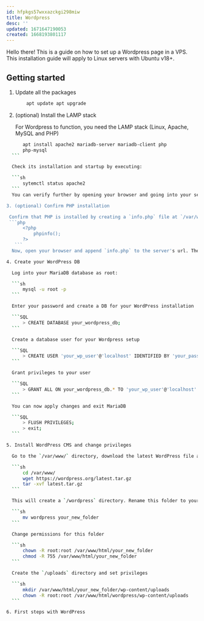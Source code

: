 ```yaml
---
id: hfpkgs57wxxazckgi298miw
title: Wordpress
desc: ''
updated: 1671647190053
created: 1668193801117
---
```


Hello there! This is a guide on how to set up a Wordpress page in a VPS. This installation guide will apply to Linux servers with Ubuntu v18+.

## Getting started

1. Update all the packages

	```sh
		apt update apt upgrade
	```
	
2. (optional) Install the LAMP stack

	For Wordpress to function, you need the LAMP stack (Linux, Apache, MySQL and PHP)

  ```sh
	 	apt install apache2 mariadb-server mariadb-client php
		php-mysql
	```

	Check its installation and startup by executing:

	```sh
	 	sytemctl status apache2
	```
	You can verify further by opening your browser and going into your server's IP address. A welcome page should appear.

3. (optional) Confirm PHP installation

   Confirm that PHP is installed by creating a `info.php` file at `/var/www/html/`, and insert the following lines:
   ```php
	 	<?php
			phpinfo();
		?>
	 ```
	Now, open your browser and append `info.php` to the server's url. The output should be a page with all the information about PHP.

4. Create your WordPress DB

	Log into your MariaDB database as root:

	```sh
		mysql -u root -p
	```

	Enter your password and create a DB for your WordPress installation

	```SQL
		> CREATE DATABASE your_wordpress_db;
	```

	Create a database user for your Wordpress setup

	```SQL
		> CREATE USER 'your_wp_user'@'localhost' IDENTIFIED BY 'your_password'
	```

	Grant privileges to your user

	```SQL
		> GRANT ALL ON your_wordpress_db.* TO 'your_wp_user'@'localhost' IDENTIFIED BY 'password';
	```

	You can now apply changes and exit MariaDB

	```SQL
		> FLUSH PRIVILEGES;
		> exit;
	```

5. Install WordPress CMS and change privileges

	Go to the `/var/www/` directory, download the latest WordPress file and uncompress it

	```sh
		cd /var/www/
		wget https://wordpress.org/latest.tar.gz
		tar -xvf latest.tar.gz
	```

	This will create a `/wordpress` directory. Rename this folder to your desired name

	```sh
		mv wordpress your_new_folder
	```

	Change permissions for this folder

	```sh
		chown -R root:root /var/www/html/your_new_folder
		chmod -R 755 /var/www/html/your_new_folder
	```

	Create the `/uploads` directory and set privileges

	```sh
		mkdir /var/www/html/your_new_folder/wp-content/uploads
		chown -R root:root /var/www/html/wordpress/wp-content/uploads
	```

6. First steps with WordPress

	